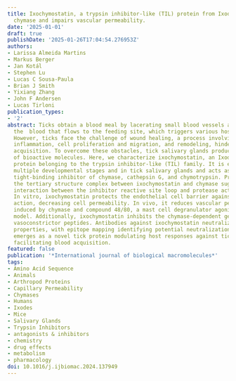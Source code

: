 ```yaml
---
title: Ixochymostatin, a trypsin inhibitor-like (TIL) protein from Ixodes scapularis,  inhibits
  chymase and impairs vascular permeability.
date: '2025-01-01'
draft: true
publishDate: '2025-01-26T17:04:54.276953Z'
authors:
- Larissa Almeida Martins
- Markus Berger
- Jan Kotál
- Stephen Lu
- Lucas C Sousa-Paula
- Brian J Smith
- Yixiang Zhang
- John F Andersen
- Lucas Tirloni
publication_types:
- '2'
abstract: Ticks obtain a blood meal by lacerating small blood vessels and ingesting
  the  blood that flows to the feeding site, which triggers various host responses.
  However, ticks face the challenge of wound healing, a process involving hemostasis,
  inflammation, cell proliferation and migration, and remodeling, hindering blood
  acquisition. To overcome these obstacles, tick salivary glands produce an array
  of bioactive molecules. Here, we characterize ixochymostatin, an Ixodes scapularis
  protein belonging to the trypsin inhibitor-like (TIL) family. It is expressed in
  multiple developmental stages and in tick salivary glands and acts as a slow and
  tight-binding inhibitor of chymase, cathepsin G, and chymotrypsin. Predictions for
  the tertiary structure complex between ixochymostatin and chymase suggest a direct
  interaction between the inhibitor reactive site loop and protease active sites.
  In vitro, ixochymostatin protects the endothelial cell barrier against chymase degrading
  action, decreasing cell permeability. In vivo, it reduces vascular permeability
  induced by chymase and compound 48/80, a mast cell degranulator agonist, in a mouse
  model. Additionally, ixochymostatin inhibits the chymase-dependent generation of
  vasoconstrictor peptides. Antibodies against ixochymostatin neutralize its inhibitory
  properties, with epitope mapping identifying potential neutralization regions. Ixochymostatin
  emerges as a novel tick protein modulating host responses against tick feeding,
  facilitating blood acquisition.
featured: false
publication: '*International journal of biological macromolecules*'
tags:
- Amino Acid Sequence
- Animals
- Arthropod Proteins
- Capillary Permeability
- Chymases
- Humans
- Ixodes
- Mice
- Salivary Glands
- Trypsin Inhibitors
- antagonists & inhibitors
- chemistry
- drug effects
- metabolism
- pharmacology
doi: 10.1016/j.ijbiomac.2024.137949
---
```


